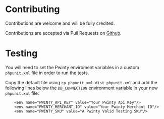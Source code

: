 # Contributing

Contributions are welcome and will be fully credited.

Contributions are accepted via Pull Requests on [Github](https://github.com/Wingly-Company/pwinty).

# Testing
You will need to set the Pwinty enviroment variables in a custom `phpunit.xml` file in order to run the tests.

Copy the default file using `cp phpunit.xml.dist phpunit.xml` and add the following lines below the `DB_CONNECTION` environment variable in your new `phpunit.xml` file:

        <env name="PWINTY_API_KEY" value="Your Pwinty Api Key"/>
        <env name="PWINTY_MERCHANT_ID" value="Your Pwinty Merchant ID"/>
        <env name="PWINTY_SKU" value="A Pwinty Valid Testing SKU"/>



